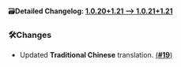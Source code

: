 🗃️**Detailed Changelog: [1.0.20+1.21 --> 1.0.21+1.21](https://github.com/UltimatChamp/FabricBetterGrass/compare/1.0.120+1.21...1.0.21+1.21)**

### 🛠️Changes

- Updated **Traditional Chinese** translation. [(**#19**)](https://github.com/UltimatChamp/FabricBetterGrass/pull/19)
